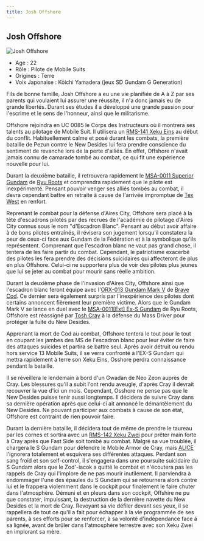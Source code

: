 ```yaml
---
title: Josh Offshore
---
```


Josh Offshore
-------------


![Josh Offshore](/images/stories/saga/sentinel/persos/joshoffshore.jpg)
* Age : 22
* Rôle : Pilote de Mobile Suits
* Origines : Terre
* Voix Japonaise : Kōichi Yamadera (jeux SD Gundam G Generation)


Fils de bonne famille, Josh Offshore a eu une vie planifiée de A à Z par ses parents qui voulaient lui assurer une réussite, il n'a donc jamais eu de grande libertés. Durant ses études il a développé une grande passion pour l'escrime et le sens de l'honneur, ainsi que le militarisme.


Offshore rejoindra en UC 0085 le Corps des Instructeurs où il montrera ses talents au pilotage de Mobile Suit. Il utilisera un [RMS-141 Xeku Eins](uc/gundam-sentinel/ms-141-xeku-eins.html) au début du conflit. Habituellement calme et posé durant les combats, la première bataille de Pezun contre le New Desides lui fera prendre conscience du sentiment de revanche lors de la perte d'alliés. En effet, Offshore n'avait jamais connu de camarade tombé au combat, ce qui fit une expérience nouvelle pour lui. 
  
Durant la deuxième bataille, il retrouvera rapidement le [MSA-0011 Superior Gundam](uc/gundam-sentinel/msa-0011-s-gundam.html) de [Ryu Roots](uc/gundam-sentinel/ryu-roots.html) et comprendra rapidement que le pilote est inexpérimenté. Pensant pouvoir venger ses alliés tombés au combat, il devra cependant battre en retraite à cause de l'arrivée impromptue de [Tex West](uc/gundam-sentinel/tex-west.html) en renfort. 


Reprenant le combat pour la défense d'Aires City, Offshore sera placé à la tête d'escadrons pilotés par des recrues de l'académie de pilotage d'Aires City connus sous le nom "d'Escadron Blanc". Pensant au début avoir affaire à de bons pilotes entraînés, il révisera son jugement lorsqu'il constatera la peur de ceux-ci face aux Gundam de la Fédération et à la symbolique qu'ils représentent. Comprenant que l'escadron blanc ne vaut pas grand chose, il tentera de les faire partir du combat. Cependant, le patriotisme exacerbé des pilotes les fera prendre des décisions suicidaires qui affecteront de plus en plus Offshore. Celui-ci ne supportera plus de voir des pilotes plus jeunes que lui se jeter au combat pour mourir sans réelle ambition. 


Durant la deuxième phase de l'invasion d'Aires City, Offshore ainsi que l'escadron blanc feront équipe avec l'[ORX-013 Gundam Mark V](uc/gundam-sentinel/orx-013-gundam-mk-v.html) de [Brave Cod](uc/gundam-sentinel/brave-cod.html). Ce dernier sera également surpris par l'inexpérience des pilotes dont certains annoncent fièrement leur première victime. Alors que le Gundam Mark V se lance en duel avec le [MSA-0011[Ext] Ex-S Gundam](uc/gundam-sentinel/msa-0011ext-ex-s-gundam.html) de Ryu Roots, Offshore est réassigné par [Tosh Cray](uc/gundam-sentinel/tosh-cray.html) à la défense du Mass Driver pour protéger la fuite du New Desides. 
  
Apprenant la mort de Cod au combat, Offshore tentera le tout pour le tout en coupant les jambes des MS de l'escadron blanc pour leur éviter de faire des attaques suicides et partira se battre seul. Après avoir détruit ou rendu hors service 13 Mobile Suits, il se verra confronté à l'EX-S Gundam qui mettra rapidement à terre son Xeku Eins, Osshore perdra connaissance pendant la bataille.


Il se réveillera le lendemain à bord d'un Gwadan de Neo Zeon auprès de Cray. Les blessures qu'il a subit l'ont rendu aveugle, d'après Cray il devrait recouvrer la vue d'ici un mois. Cependant, Osshore ne pense pas que le New Desides puisse tenir aussi longtemps. Il décidera de suivre Cray dans sa dernière opération après que celui-ci ait annoncé le démantèlement du New Desides. Ne pouvant participer aux combats à cause de son état, Offshore est contraint de rien pouvoir faire.


Durant la dernière bataille, il décidera tout de même de prendre le taureau par les cornes et sortira avec un [RMS-142 Xeku Zwei](uc/gundam-sentinel/rms-142-xeku-zwei.html) pour prêter main forte à Cray après que Fast Side soit tombé au combat. Malgré sa vue troublée, il chargera le S Gundam pour défendre le Mobile Armor de Cray, mais [ALICE](uc/gundam-sentinel/alice.html) l'ignorera totalement et esquivera ses différentes attaques. Perdant son sang froid et son self-control, il s'engagera dans une poursuite suicidaire du S Gundam alors que le Zod'-iacok a quitté le combat et n'écoutera pas les rappels de Cray qui l'implore de ne pas mourir inutilement. Il parviendra à endommager l'une des épaules du S Gundam qui se retournera alors contre lui et le frappera violemment dans le cockpit pour finalement le faire chuter dans l'atmosphère. Démuni et en pleurs dans son cockpit, Offshire ne pu que constater, impuissant, la destruction de la dernière navette du New Desides et la mort de Cray. Revoyant sa vie défiler devant ses yeux, il se rappellera de tout ce qu'il a fait pour échapper à la vie programmée de ses parents, à ses efforts pour se renforcer, à sa volonté d'indépendance face à sa lignée, avant de brûler dans l'atmosphère terrestre avec son Xeku Zwei en implorant sa mère.

